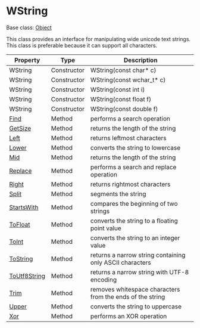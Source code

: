 # WString

Base class: [Object](Object.md)

This class provides an interface for manipulating wide unicode text strings. This class is preferable because it can support all characters.

| Property | Type | Description |
|---|---|---|
| WString | Constructor | WString(const char* c) |
| WString | Constructor | WString(const wchar_t* c) |
| WString | Constructor | WString(const int i) |
| WString | Constructor | WString(const float f) |
| WString | Constructor | WString(const double f) |
| [Find](WString_Find.md) | Method | performs a search operation |
| [GetSize](WString_GetSize.md) | Method | returns the length of the string |
| [Left](WString_Left.md) | Method | returns leftmost characters |
| [Lower](WString_Lower.md) | Method | converts the string to lowercase |
| [Mid](WString_Mid.md) | Method | returns the length of the string |
| [Replace](WString_Replace.md) | Method | performs a search and replace operation |
| [Right](WString_Right.md) | Method | returns rightmost characters |
| [Split](WString_Split.md) | Method | segments the string |
| [StartsWith](WString_StartsWith.md) | Method | compares the beginning of two strings |
| [ToFloat](WString_ToFloat.md) | Method | converts the string to a floating point value |
| [ToInt](WString_ToInt.md) | Method | converts the string to an integer value |
| [ToString](WString_ToString.md) | Method | returns a narrow string containing only ASCII characters |
| [ToUtf8String](WString_ToUtf8String.md) | Method | returns a narrow string with UTF-8 encoding |
| [Trim](WString_Trim.md) | Method | removes whitespace characters from the ends of the string |
| [Upper](WString_Upper.md) | Method | converts the string to uppercase |
| [Xor](WString_Xor.md) | Method | performs an XOR operation |
